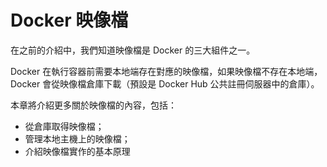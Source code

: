 # Docker 映像檔

在之前的介紹中，我們知道映像檔是 Docker 的三大組件之一。

Docker 在執行容器前需要本地端存在對應的映像檔，如果映像檔不存在本地端，Docker 會從映像檔倉庫下載（預設是 Docker Hub 公共註冊伺服器中的倉庫）。

本章將介紹更多關於映像檔的內容，包括：
* 從倉庫取得映像檔；
* 管理本地主機上的映像檔；
* 介紹映像檔實作的基本原理
